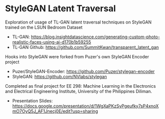 # StyleGAN Latent Traversal 

Exploration of usage of TL-GAN latent traversal techniques on StyleGAN trained on the LSUN Bedroom Dataset
* TL-GAN: https://blog.insightdatascience.com/generating-custom-photo-realistic-faces-using-ai-d170b1b59255
* TL-GAN Github: https://github.com/SummitKwan/transparent_latent_gan

Hooks into StyleGAN were forked from Puzer's own StyleGAN Encoder project
* Puzer/StyleGAN-Encoder: https://github.com/Puzer/stylegan-encoder
* StyleGAN: https://github.com/NVlabs/stylegan

Completed as final project for EE 298: Machine Learning in the Electronics and Electrical Engineering Institute, University of the Philippines Diliman.
* Presentation Slides: https://docs.google.com/presentation/d/1WgXaPKzSyPgeufky7sP4xnoXmO7OyQ5J_AF1Jnecj0E/edit?usp=sharing
